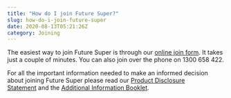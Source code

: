 ```yaml
---
title: "How do I join Future Super?"
slug: how-do-i-join-future-super
date: 2020-08-13T05:21:26Z
category: Joining 
---
```


The easiest way to join Future Super is through our [online join form](https://join.myfuturesuper.com.au/). It takes just a couple of minutes. You can also join over the phone on 1300 658 422.

For all the important information needed to make an informed decision about joining Future Super please read our [Product Disclosure Statement](https://www.futuresuper.com.au/pds) and the [Additional Information Booklet](https://www.futuresuper.com.au/aib).
